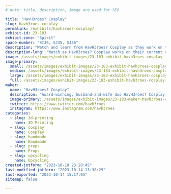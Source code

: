 ```yaml
---
# note: title, description, image are used for SEO

title: "HavH3roes? Cosplay"
slug: havh3roes-cosplay
permalink: /exhibits/havh3roes-cosplay/
exhibit-id: 23-183
exhibit-zone: "Spirit"
space-number: "SI36, SJ35, SJ36"
description: "Watch and learn from HavH3roes? Cosplay as they work on their current builds!"
description-long: "Watch as HavH3roes? Cosplay works on their current cosplays and learn about their making processes. We will also be showcasing some pieces from our award-winning Borderlands and Wonderlands cosplays."
image: /assets/images/exhibit-images/23-183-exhibit-havh3roes-cosplay-img-20231010-224259-large.jpg
image-primary: 
  small: /assets/images/exhibit-images/23-183-exhibit-havh3roes-cosplay-img-20231010-224259-small.jpg
  medium: /assets/images/exhibit-images/23-183-exhibit-havh3roes-cosplay-img-20231010-224259-medium.jpg
  large: /assets/images/exhibit-images/23-183-exhibit-havh3roes-cosplay-img-20231010-224259-large.jpg
  full: /assets/images/exhibit-images/23-183-exhibit-havh3roes-cosplay-img-20231010-224259-full.jpg
maker: 
  name: "HavH3roes? Cosplay"
  description: "Award-winning, husband-and-wife duo HavH3roes? Cosplay creates semi-to-fully handmade costumes and props. Although collectively cosplaying since 2013, we have been cosplaying and competing at conventions since 2019. We specialize in stylized/painted cosplays (from head to toe) and look to upcycle materials as much as possible. Our mediums span the realms of sewing, 3D modeling/printing, foamsmithing and everything in-between. We are constantly looking for new challenges and skills to push our boundaries and imaginations!"
  image-primary: /assets/images/exhibit-images/23-183-maker-havh3roes-cosplay-lr-02804-medium.jpg
  twitter: https://www.twitter.com/havh3roes
  instagram: https://www.instagram.com/havh3roes
categories: 
  - slug: 3d-printing
    name: 3D Printing
  - slug: cosplay
    name: Cosplay
  - slug: handmade
    name: Handmade
  - slug: props
    name: Props
  - slug: upcycling
    name: Upcycling
created-jotform: "2023-10-10 23:28:45"
last-modified-jotform: "2023-10-14 13:38:29"
last-exported: "2023-10-14 15:17:05"
sitemap: false

---
```

